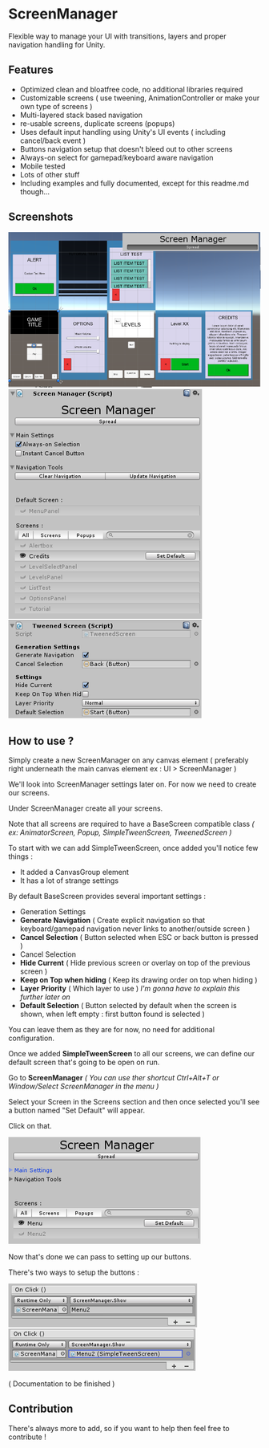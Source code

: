 # ScreenManager
Flexible way to manage your UI with transitions, layers and proper navigation handling for Unity.

## Features
* Optimized clean and bloatfree code, no additional libraries required
* Customizable screens ( use tweening, AnimationController or make your own type of screens )
* Multi-layered stack based navigation
 * re-usable screens, duplicate screens (popups) 
* Uses default input handling using Unity's UI events ( including cancel/back event )
* Buttons navigation setup that doesn't bleed out to other screens 
* Always-on select for gamepad/keyboard aware navigation
* Mobile tested
* Lots of other stuff
* Including examples and fully documented, except for this readme.md though...

## Screenshots

![Screenshot](/img/spread.png?raw=true "Screenshot")
![Screenshot](/img/extension.png?raw=true "Screenshot")
![Screenshot](/img/screen.png?raw=true "Screenshot")

## How to use ?
Simply create a new ScreenManager on any canvas element ( preferably right underneath the main canvas element ex : UI > ScreenManager )

We'll look into ScreenManager settings later on. For now we need to create our screens.

Under ScreenManager create all your screens.

Note that all screens are required to have a BaseScreen compatible class 
_( ex: AnimatorScreen, Popup, SimpleTweenScreen, TweenedScreen )_

To start with we can add SimpleTweenScreen, once added you'll notice few things :

* It added a CanvasGroup element
* It has a lot of strange settings

By default BaseScreen provides several important settings :

* Generation Settings
 * **Generate Navigation** ( Create explicit navigation so that keyboard/gamepad navigation never links to another/outside screen )
 * **Cancel Selection** ( Button selected when ESC or back button is pressed )
* Cancel Selection
 * **Hide Current** ( Hide previous screen or overlay on top of the previous screen )
 * **Keep on Top when hiding** ( Keep its drawing order on top when hiding )
 * **Layer Priority** ( Which layer to use ) _I'm gonna have to explain this further later on_
 * **Default Selection** ( Button selected by default when the screen is shown, when left empty : first button found is selected )

You can leave them as they are for now, no need for additional configuration.


Once we added **SimpleTweenScreen** to all our screens, we can define our default screen that's going to be open on run.

Go to **ScreenManager** _( You can use ther shortcut Ctrl+Alt+T or Window/Select ScreenManager in the menu )_

Select your Screen in the Screens section and then once selected you'll see a button named "Set Default" will appear. 

Click on that. 

![ScreenManager](/img/step0.png?raw=true "ScreenManager")

Now that's done we can pass to setting up our buttons.

There's two ways to setup the buttons :

![Button](/img/step1.png?raw=true "Button")
![Button](/img/step2.png?raw=true "Button")

( Documentation to be finished )

## Contribution
There's always more to add, so if you want to help then feel free to contribute !
